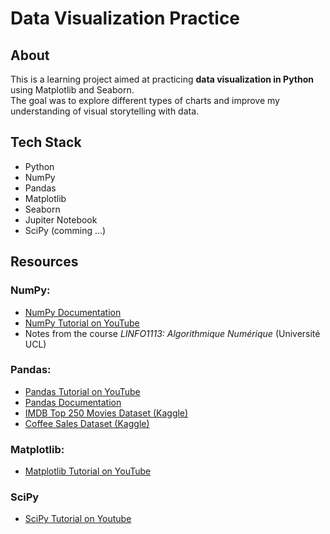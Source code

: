 # Data Visualization Practice 

## About
This is a learning project aimed at practicing **data visualization in Python** using Matplotlib and Seaborn.  
The goal was to explore different types of charts and improve my understanding of visual storytelling with data.  

## Tech Stack
- Python                
- NumPy                        
- Pandas      
- Matplotlib  
- Seaborn               
- Jupiter Notebook
- SciPy (comming ...)

## Resources
### NumPy:
- [NumPy Documentation](https://numpy.org/doc/)
- [NumPy Tutorial on YouTube](https://www.youtube.com/watch?v=QUT1VHiLmmI)
- Notes from the course *LINFO1113: Algorithmique Numérique* (Université UCL)

### Pandas:
- [Pandas Tutorial on YouTube](https://www.youtube.com/watch?v=2uvysYbKdjM&t=12s)
- [Pandas Documentation](https://pandas.pydata.org/docs/)
- [IMDB Top 250 Movies Dataset (Kaggle)](https://www.kaggle.com/datasets/rajugc/imdb-top-250-movies-dataset?resource=download)
- [Coffee Sales Dataset (Kaggle)](https://www.kaggle.com/datasets/navjotkaushal/coffee-sales-dataset)

### Matplotlib:
- [Matplotlib Tutorial on YouTube](https://www.youtube.com/watch?v=3Xc3CA655Y4)

### SciPy
- [SciPy Tutorial on Youtube](https://www.youtube.com/watch?v=jmX4FOUEfgU&list=PL-ubIFKKXvU2hxwHOcXNseCT783bbdv7i&index=8)